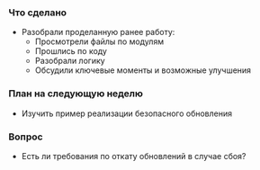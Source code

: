 ### Что сделано
- Разобрали проделанную ранее работу:  
  - Просмотрели файлы по модулям  
  - Прошлись по коду  
  - Разобрали логику  
  - Обсудили ключевые моменты и возможные улучшения  

### План на следующую неделю
- Изучить пример реализации безопасного обновления  

### Вопрос
- Есть ли требования по откату обновлений в случае сбоя?
